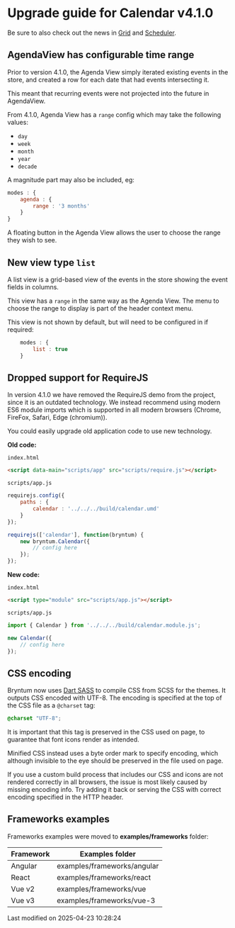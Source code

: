 # Upgrade guide for Calendar v4.1.0

Be sure to also check out the news in [Grid](#Grid/guides/upgrades/4.1.0.md) and 
[Scheduler](#Scheduler/guides/upgrades/4.1.0.md).

## AgendaView has configurable time range

Prior to version 4.1.0, the Agenda View simply iterated existing events in the store, and created a row for each date
that had events intersecting it.

This meant that recurring events were not projected into the future in AgendaView.

From 4.1.0, Agenda View has a `range` config which may take the following values:

- `day`
- `week`
- `month`
- `year`
- `decade`

A magnitude part may also be included, eg:

```javascript
modes : {
    agenda : {
        range : '3 months'
    }
}
```

A floating button in the Agenda View allows the user to choose the range they wish to see.

## New view type `list`
A list view is a grid-based view of the events in the store showing the event fields in columns.

This view has a `range` in the same way as the Agenda View. The menu to choose the range to display is part of the header context menu.

This view is not shown by default, but will need to be configured in if required:

```javascript
    modes : {
        list : true
    }
```

## Dropped support for RequireJS

In version 4.1.0 we have removed the RequireJS demo from the project, since it is an outdated technology. 
We instead recommend using modern ES6 module imports which is supported in all modern browsers 
(Chrome, FireFox, Safari, Edge (chromium)). 

You could easily upgrade old application code to use new technology.

**Old code:**

`index.html`
```html
<script data-main="scripts/app" src="scripts/require.js"></script>
```

`scripts/app.js`

```javascript
requirejs.config({
    paths : {
        calendar : '../../../build/calendar.umd'
    }
});

requirejs(['calendar'], function(bryntum) {
    new bryntum.Calendar({
        // config here
    });
});
```

**New code:**

`index.html`
```html
<script type="module" src="scripts/app.js"></script>
```

`scripts/app.js`

```javascript
import { Calendar } from '../../../build/calendar.module.js';

new Calendar({
    // config here
});
```

## CSS encoding

Bryntum now uses [Dart SASS](https://sass-lang.com/dart-sass) to compile CSS from SCSS for the themes. It outputs CSS 
encoded with UTF-8. The encoding is specified at the top of the CSS file as a `@charset` tag:

```css
@charset "UTF-8";
```

It is important that this tag is preserved in the CSS used on page, to guarantee that font icons render as intended.

Minified CSS instead uses a byte order mark to specify encoding, which although invisible to the eye should be preserved
in the file used on page.

If you use a custom build process that includes our CSS and icons are not rendered correctly in all browsers, the issue
is most likely caused by missing encoding info. Try adding it back or serving the CSS with correct encoding specified
in the HTTP header.

## Frameworks examples

Frameworks examples were moved to **examples/frameworks** folder:

| Framework | Examples folder             |
|-----------|-----------------------------|
| Angular   | examples/frameworks/angular |
| React     | examples/frameworks/react   |
| Vue v2    | examples/frameworks/vue     |
| Vue v3    | examples/frameworks/vue-3   |


<p class="last-modified">Last modified on 2025-04-23 10:28:24</p>